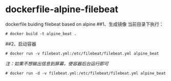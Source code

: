 # dockerfile-alpine-filebeat
dockerfile buiding filebeat based on alpine
##1、生成镜像
当前目录下执行：
```
# docker build -t alpine_beat .
```
##2、启动容器
```
# docker run -v filebeat.yml:/etc/filebeat/filebeat.yml alpine_beat
```
*注：如果不想输出信息到屏幕，使容器后台运行即可*
```
# docker run -d -v filebeat.yml:/etc/filebeat/filebeat.yml alpine_beat
```
